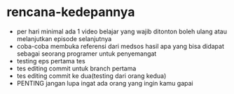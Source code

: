 # rencana-kedepannya
- per hari minimal ada 1 video belajar yang wajib ditonton
boleh ulang atau melanjutkan episode selanjutnya
- coba-coba membuka referensi dari medsos hasil apa
yang bisa didapat sebagai seorang programer untuk penyemangat
- testing eps pertama tes
- tes editing commit untuk branch pertama
- tes editing commit ke dua(testing dari orang kedua)
- PENTING jangan lupa ingat ada orang yang ingin kamu gapai
